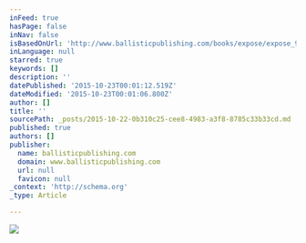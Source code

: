 ```yaml
---
inFeed: true
hasPage: false
inNav: false
isBasedOnUrl: 'http://www.ballisticpublishing.com/books/expose/expose_9/artists.php?region=mexico'
inLanguage: null
starred: true
keywords: []
description: ''
datePublished: '2015-10-23T00:01:12.519Z'
dateModified: '2015-10-23T00:01:06.800Z'
author: []
title: ''
sourcePath: _posts/2015-10-22-0b310c25-cee8-4983-a3f8-8785c33b33cd.md
published: true
authors: []
publisher:
  name: ballisticpublishing.com
  domain: www.ballisticpublishing.com
  url: null
  favicon: null
_context: 'http://schema.org'
_type: Article

---
```

![](http://www.ballisticpublishing.com/books/expose/expose_9/images/world/schuler_w.jpg)